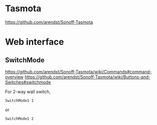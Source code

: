# Tasmota
https://github.com/arendst/Sonoff-Tasmota

# Web interface

## SwitchMode
https://github.com/arendst/Sonoff-Tasmota/wiki/Commands#command-overview
https://github.com/arendst/Sonoff-Tasmota/wiki/Buttons-and-Switches#switchmode

For 2-way wall switch, 
```
SwitchMode1 1
```
or 
```
SwitchMode1 2
```